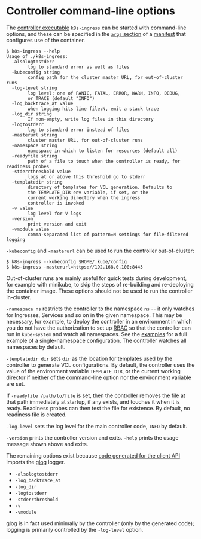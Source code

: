 # Controller command-line options

The [controller executable](/docs/dev.md) ``k8s-ingress`` can
be started with command-line options, and these can be specified
in the [``args`` section](/deploy) of a [manifest](/deploy/controller.yaml)
that configures use of the container.

```
$ k8s-ingress --help
Usage of ./k8s-ingress:
  -alsologtostderr
    	log to standard error as well as files
  -kubeconfig string
    	config path for the cluster master URL, for out-of-cluster runs
  -log-level string
    	log level: one of PANIC, FATAL, ERROR, WARN, INFO, DEBUG, 
    	or TRACE (default "INFO")
  -log_backtrace_at value
    	when logging hits line file:N, emit a stack trace
  -log_dir string
    	If non-empty, write log files in this directory
  -logtostderr
    	log to standard error instead of files
  -masterurl string
    	cluster master URL, for out-of-cluster runs
  -namespace string
    	namespace in which to listen for resources (default all)
  -readyfile string
    	path of a file to touch when the controller is ready, for readiness probes
  -stderrthreshold value
    	logs at or above this threshold go to stderr
  -templatedir string
    	directory of templates for VCL generation. Defaults to 
    	the TEMPLATE_DIR env variable, if set, or the 
    	current working directory when the ingress 
    	controller is invoked
  -v value
    	log level for V logs
  -version
    	print version and exit
  -vmodule value
    	comma-separated list of pattern=N settings for file-filtered logging
```

``-kubeconfig`` and ``-masterurl`` can be used to run the controller
out-of-cluster:

```
$ k8s-ingress --kubeconfig $HOME/.kube/config
$ k8s-ingress -masterurl=https://192.168.0.100:8443
```

Out-of-cluster runs are mainly useful for quick tests during
development, for example with minikube, to skip the steps of
re-building and re-deploying the container image. These options should
not be used to run the controller in-cluster.

``-namespace ns`` restricts the controller to the namespace ``ns`` --
it only watches for Ingresses, Services and so on in the given
namespace. This may be necessary, for example, to deploy the
controller in an environment in which you do not have the
authorization to set up [RBAC](/deploy) so that the controller can run
in ``kube-system`` and watch all namespaces. See the
[examples](/examples/namespace) for a full example of a
single-namespace configuration. The controller watches all namespaces
by default.

``-templatedir dir`` sets ``dir`` as the location for templates used
by the controller to generate VCL configurations. By default, the
controller uses the value of the environment variable
``TEMPLATE_DIR``, or the current working director if neither of the
command-line option nor the environment variable are set.

If ``-readyfile /path/to/file`` is set, then the controller removes
the file at that path immediately at startup, if any exists, and
touches it when it is ready. Readiness probes can then test the file
for existence. By default, no readiness file is created.

``-log-level`` sets the log level for the main controller code,
``INFO`` by default.

``-version`` prints the controller version and exits. ``-help`` prints
the usage message shown above and exits.

The remaining options exist because
[code generated for the client API](/docs/dev.md) imports the
[glog](https://github.com/golang/glog) logger.

* ``-alsologtostderr``
* ``-log_backtrace_at``
* ``-log_dir``
* ``-logtostderr``
* ``-stderrthreshold``
* ``-v``
* ``-vmodule``

glog is in fact used minimally by the controller (only by the
generated code); logging is primarily controlled by the ``-log-level``
option.
